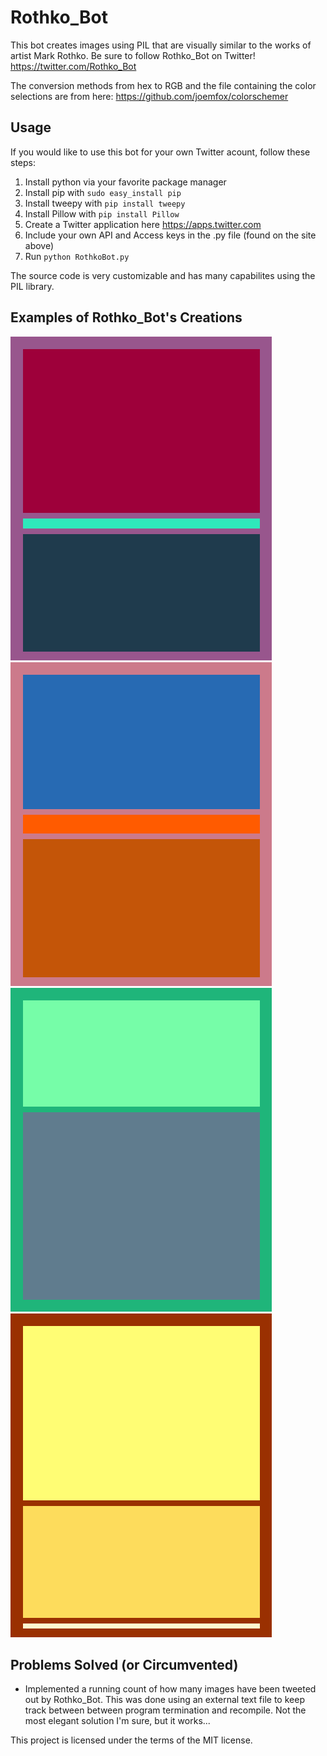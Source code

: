 # Rothko_Bot

This bot creates images using PIL that are visually similar to the works of artist Mark Rothko. 
Be sure to follow Rothko_Bot on Twitter! https://twitter.com/Rothko_Bot

The conversion methods from hex to RGB and the file containing the color selections are from here: https://github.com/joemfox/colorschemer

## Usage
If you would like to use this bot for your own Twitter acount, follow these steps:

1. Install python via your favorite package manager
2. Install pip with `sudo easy_install pip`
3. Install tweepy with `pip install tweepy`
4. Install Pillow with `pip install Pillow`
4. Create a Twitter application here https://apps.twitter.com
5. Include your own API and Access keys in the .py file (found on the site above)
6. Run `python RothkoBot.py`

The source code is very customizable and has many capabilites using the PIL library.

## Examples of Rothko_Bot's Creations
![alt text](https://github.com/ZacharyDavis/RothkoBot/blob/master/Images/Rothko2989.png)
![alt text](https://github.com/ZacharyDavis/RothkoBot/blob/master/Images/Rothko2988.png)
![alt text](https://github.com/ZacharyDavis/RothkoBot/blob/master/Images/Rothko2974.png)
![alt text](https://github.com/ZacharyDavis/RothkoBot/blob/master/Images/Rothko2972.png)

## Problems Solved (or Circumvented)
- Implemented a running count of how many images have been tweeted out by Rothko_Bot. This was done using an external text file to keep track between between program termination and recompile. Not the most elegant solution I'm sure, but it works...

This project is licensed under the terms of the MIT license.

